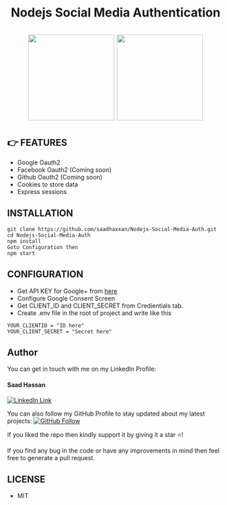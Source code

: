 <div align="center">
	<h1>Nodejs Social Media Authentication<br><br>
	<img src="http://expresswriters.com/wp-content/uploads/2015/09/google-new-logo-450x450.jpg" height="200px" width="200px">
	<img src="https://image.flaticon.com/icons/png/512/25/25231.png"  height="200px" width="200px">
	</h1>
</div>

## 👉 FEATURES

- Google Oauth2 
- Facebook Oauth2 (Coming soon)
- Github Oauth2 (Coming soon)
- Cookies to store data
- Express sessions

##  INSTALLATION

```
git clone https://github.com/saadhaxxan/Nodejs-Social-Media-Auth.git
cd Nodejs-Social-Media-Auth
npm install
Goto Configuration then
npm start
```

## CONFIGURATION

- Get API KEY for Google+ from [here](https://console.cloud.google.com/apis/)
- Configure Google Consent Screen
- Get CLIENT_ID and CLIENT_SECRET from Credientials tab.
- Create .env file in the root of project and write like this

```
YOUR_CLIENTID = "ID here"
YOUR_CLIENT_SECRET = "Secret here"
```

## Author
You can get in touch with me on my LinkedIn Profile:

#### Saad Hassan
[![LinkedIn Link](https://img.shields.io/badge/Connect-saadhaxxan-blue.svg?logo=linkedin&longCache=true&style=social&label=Connect
)](https://www.linkedin.com/in/saadhaxxan)

You can also follow my GitHub Profile to stay updated about my latest projects: [![GitHub Follow](https://img.shields.io/badge/Connect-saadhaxxan-blue.svg?logo=Github&longCache=true&style=social&label=Follow)](https://github.com/saadhaxxan)

If you liked the repo then kindly support it by giving it a star ⭐!

If you find any bug in the code or have any improvements in mind then feel free to generate a pull request.

## LICENSE
- MIT
